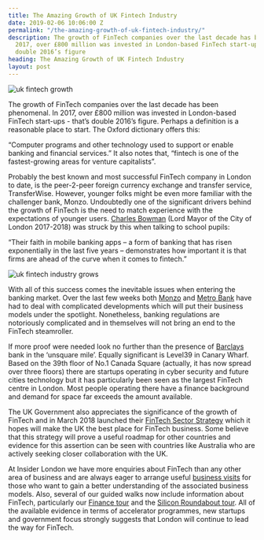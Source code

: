 ```yaml
---
title: The Amazing Growth of UK Fintech Industry
date: 2019-02-06 10:06:00 Z
permalink: "/the-amazing-growth-of-uk-fintech-industry/"
description: The growth of FinTech companies over the last decade has been phenomenal.  In
  2017, over £800 million was invested in London-based FinTech start-ups - that’s
  double 2016’s figure
heading: The Amazing Growth of UK Fintech Industry
layout: post
---
```


![uk fintech growth](/uploads/uk%20fintech%20growth.jpg)

The growth of FinTech companies over the last decade has been phenomenal.  In 2017, over £800 million was invested in London-based FinTech start-ups - that’s double 2016’s figure.  Perhaps a definition is a reasonable place to start.  The Oxford dictionary offers this: 

 

“Computer programs and other technology used to support or enable banking and financial services.”  It also notes that, “fintech is one of the fastest-growing areas for venture capitalists”. 

 

Probably the best known and most successful FinTech company in London to date, is the peer-2-peer foreign currency exchange and transfer service, TransferWise.  However, younger folks might be even more familiar with the challenger bank, Monzo.  Undoubtedly one of the significant drivers behind the growth of FinTech is the need to match experience with the expectations of younger users.  [Charles Bowman](https://en.wikipedia.org/wiki/Charles_Bowman_(Lord_Mayor_of_London)) (Lord Mayor of the City of London 2017-2018) was struck by this when talking to school pupils: 

 

“Their faith in mobile banking apps – a form of banking that has risen exponentially in the last five years – demonstrates how important it is that firms are ahead of the curve when it comes to fintech.” 

 ![uk fintech industry grows](/uploads/uk%20fintech%20industry%20grows.jpg)

With all of this success comes the inevitable issues when entering the banking market. Over the last few weeks both [Monzo](http://www.cityam.com/269968/digital-bank-monzo-allow-customers-go-overdrawn-buy-shares) and [Metro Bank](https://www.theguardian.com/business/nils-pratley-on-finance/2019/jan/31/metro-bank-chief-has-talked-himself-into-hole-over-loans-blunder) have had to deal with complicated developments which will put their business models under the spotlight.  Nonetheless, banking regulations are notoriously complicated and in themselves will not bring an end to the FinTech steamroller. 

 

If more proof were needed look no further than the presence of [Barclays](https://www.thinkrise.com/#/) bank in the ‘unsquare mile’.  Equally significant is Level39 in Canary Wharf.  Based on the 39th floor of No.1 Canada Square (actually, it has now spread over three floors) there are startups operating in cyber security and future cities technology but it has particularly been seen as the largest FinTech centre in London.  Most people operating there have a finance background and demand for space far exceeds the amount available. 

 

The UK Government also appreciates the significance of the growth of FinTech and in March 2018 launched their [FinTech Sector Strategy](https://www.gov.uk/government/publications/fintech-sector-strategy) which it hopes will make the UK the best place for FinTech business.  Some believe that this strategy will prove a useful roadmap for other countries and evidence for this assertion can be seen with countries like Australia who are actively seeking closer collaboration with the UK. 

 

At Insider London we have more enquiries about FinTech than any other area of business and are always eager to arrange useful [business visits](https://www.insider-london.co.uk/tours/in-depth-business-tour/) for those who want to gain a better understanding of the associated business models.  Also, several of our guided walks now include information about FinTech, particularly our [Finance tour](https://www.insider-london.co.uk/tours/london-finance-walking-tour/) and the [Silicon Roundabout tour](https://www.insider-london.co.uk/tours/silicon-roundabout-and-tech-city-tour/).  All of the available evidence in terms of accelerator programmes, new startups and government focus strongly suggests that London will continue to lead the way for FinTech. 